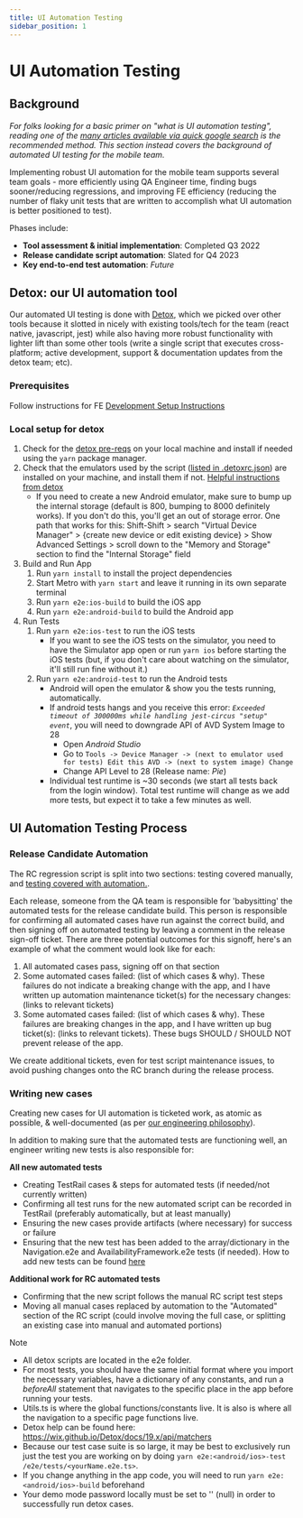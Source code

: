 ```yaml
---
title: UI Automation Testing
sidebar_position: 1
---
```


# UI Automation Testing

## Background
_For folks looking for a basic primer on "what is UI automation testing", reading one of the [many articles available via quick google search](https://www.atlassian.com/continuous-delivery/software-testing/types-of-software-testing) is the recommended method. This section instead covers the background of automated UI testing for the mobile team._

Implementing robust UI automation for the mobile team supports several team goals - more efficiently using QA Engineer time, finding bugs sooner/reducing regressions, and improving FE efficiency (reducing the number of flaky unit tests that are written to accomplish what UI automation is better positioned to test). 

Phases include:
- **Tool assessment & initial implementation**: Completed Q3 2022
- **Release candidate script automation**: Slated for Q4 2023
- **Key end-to-end test automation**: _Future_

## Detox: our UI automation tool
Our automated UI testing is done with [Detox](https://wix.github.io/Detox/), which we picked over other tools because it slotted in nicely with existing tools/tech for the team (react native, javascript, jest) while also having more robust functionality with lighter lift than some other tools (write a single script that executes cross-platform; active development, support & documentation updates from the detox team; etc).

### Prerequisites
Follow instructions for FE [Development Setup Instructions](https://department-of-veterans-affairs.github.io/va-mobile-app/docs/Engineering/FrontEnd/DevSetupProcess)

### Local setup for detox
1. Check for the [detox pre-reqs](https://wix.github.io/Detox/docs/introduction/getting-started#detox-prerequisites) on your local machine and install if needed using the `yarn` package manager.
2. Check that the emulators used by the script ([listed in .detoxrc.json](https://github.com/department-of-veterans-affairs/va-mobile-app/blob/develop/VAMobile/.detoxrc.json#L17)) are installed on your machine, and install them if not. [Helpful instructions from detox](https://wix.github.io/Detox/docs/introduction/project-setup#step-3-device-configs)
    - If you need to create a new Android emulator, make sure to bump up the internal storage (default is 800, bumping to 8000 definitely works). If you don't do this, you'll get an out of storage error. One path that works for this: Shift-Shift > search "Virtual Device Manager" > {create new device or edit existing device} > Show Advanced Settings > scroll down to the "Memory and Storage" section to find the "Internal Storage" field
3. Build and Run App
   1. Run `yarn install` to install the project dependencies
   2. Start Metro with `yarn start` and leave it running in its own separate terminal
   3. Run `yarn e2e:ios-build` to build the iOS app
   4. Run `yarn e2e:android-build` to build the Android app
4. Run Tests
   1. Run `yarn e2e:ios-test` to run the iOS tests
      - If you want to see the iOS tests on the simulator, you need to have the Simulator app open or run `yarn ios` before starting the iOS tests (but, if you don't care about watching on the simulator, it'll still run fine without it.)
   2. Run `yarn e2e:android-test` to run the Android tests
      - Android will open the emulator & show you the tests running, automatically.
      - If android tests hangs and you receive this error: _`Exceeded timeout of 300000ms while handling jest-circus "setup" event`_, you will need to downgrade API of AVD System Image to 28
         - Open _Android Studio_
         - Go to `Tools -> Device Manager -> (next to emulator used for tests) Edit this AVD -> (next to system image) Change`
         - Change API Level to 28 (Release name: _Pie_)
      - Individual test runtime is ~30 seconds (we start all tests back from the login window). Total test runtime will change as we add more tests, but expect it to take a few minutes as well.

## UI Automation Testing Process

### Release Candidate Automation
The RC regression script is split into two sections: testing covered manually, and [testing covered with automation.](https://dsvavsp.testrail.io/index.php?/suites/view/92&group_by=cases:section_id&group_order=desc&display_deleted_cases=0&group_id=9683).

Each release, someone from the QA team is responsible for 'babysitting' the automated tests for the release candidate build. This person is responsible for confirming all automated cases have run against the correct build, and then signing off on automated testing by leaving a comment in the release sign-off ticket. There are three potential outcomes for this signoff, here's an example of what the comment would look like for each:
1. All automated cases pass, signing off on that section
2. Some automated cases failed: (list of which cases & why). These failures do not indicate a breaking change with the app, and I have written up automation maintenance ticket(s) for the necessary changes: (links to relevant tickets)
3. Some automated cases failed: (list of which cases & why). These failures are breaking changes in the app, and I have written up bug ticket(s): (links to relevant tickets). These bugs SHOULD / SHOULD NOT prevent release of the app.

We create additional tickets, even for test script maintenance issues, to avoid pushing changes onto the RC branch during the release process.

### Writing new cases
Creating new cases for UI automation is ticketed work, as atomic as possible, & well-documented (as per [our engineering philosophy](https://department-of-veterans-affairs.github.io/va-mobile-app/docs/Engineering/Philosphy)).

In addition to making sure that the automated tests are functioning well, an engineer writing new tests is also responsible for:

**All new automated tests**
- Creating TestRail cases & steps for automated tests (if needed/not currently written)
- Confirming all test runs for the new automated script can be recorded in TestRail (preferably automatically, but at least manually)
- Ensuring the new cases provide artifacts (where necessary) for success or failure
- Ensuring that the new test has been added to the array/dictionary in the Navigation.e2e and AvailabilityFramework.e2e tests (if needed). How to add new tests can be found [here](https://department-of-veterans-affairs.github.io/va-mobile-app/docs/QA/Automation/AddingNewFeatures)

**Additional work for RC automated tests**
- Confirming that the new script follows the manual RC script test steps
- Moving all manual cases replaced by automation to the "Automated" section of the RC script (could involve moving the full case, or splitting an existing case into manual and automated portions)

> [!NOTE]
> - All detox scripts are located in the e2e folder.
> - For most tests, you should have the same initial format where you import the necessary variables, have a dictionary of any constants, and run a _beforeAll_ statement that navigates to the specific place in the app before running your tests.
> - Utils.ts is where the global functions/constants live.  It is also is where all the navigation to a specific page functions live.
> - Detox help can be found here: https://wix.github.io/Detox/docs/19.x/api/matchers
> - Because our test case suite is so large, it may be best to exclusively run just the test you are working on by doing `yarn e2e:<android/ios>-test /e2e/tests/<yourName.e2e.ts>`.
> - If you change anything in the app code, you will need to run `yarn e2e:<android/ios>-build` beforehand
> - Your demo mode password locally must be set to '' (null) in order to successfully run detox cases.
